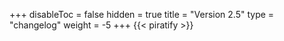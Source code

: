 +++
disableToc = false
hidden = true
title = "Version 2.5"
type = "changelog"
weight = -5
+++
{{< piratify >}}

